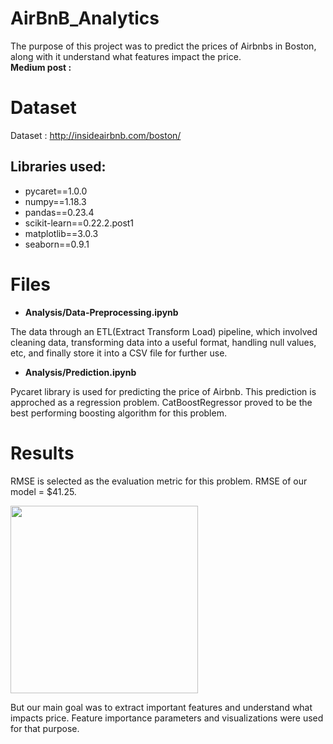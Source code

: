 # AirBnB_Analytics

The purpose of this project was to predict the prices of Airbnbs in Boston, along with it understand what features impact the price. <br>
**Medium post :**  

# Dataset 
Dataset : http://insideairbnb.com/boston/ 

## Libraries used:
- pycaret==1.0.0
- numpy==1.18.3
- pandas==0.23.4
- scikit-learn==0.22.2.post1
- matplotlib==3.0.3
- seaborn==0.9.1


# Files
 - **Analysis/Data-Preprocessing.ipynb**

The data through an ETL(Extract Transform Load) pipeline, which involved cleaning data, transforming data into a useful format, handling null values, etc, and finally store it into a CSV file for further use.

- **Analysis/Prediction.ipynb**

Pycaret library is used for predicting the price of Airbnb. 
This prediction is approched as a regression problem. CatBoostRegressor proved to be the best performing boosting algorithm for this problem.

# Results
RMSE is selected as the evaluation metric for this problem.
RMSE of our model = $41.25.

<img src="https://github.com/Vaibhav3M/AirBnB_Analytics/blob/master/Analysis/Visualizations/rmse.png" height="300"/> 

But our main goal was to extract important features and understand what impacts price.
Feature importance parameters and visualizations were used for that purpose.


